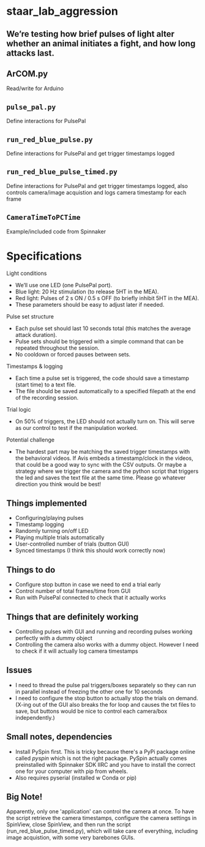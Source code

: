 
# staar_lab_aggression

## We’re testing how brief pulses of light alter whether an animal initiates a fight, and how long attacks last.

## ArCOM.py

Read/write for Arduino

## `pulse_pal.py`

Define interactions for PulsePal

## `run_red_blue_pulse.py`

Define interactions for PulsePal and get trigger timestamps logged

## `run_red_blue_pulse_timed.py`

Define interactions for PulsePal and get trigger timestamps logged, also controls camera/image acquistion
and logs camera timestamp for each frame

## `CameraTimeToPCTime`

Example/included code from Spinnaker

# Specifications

Light conditions
- We’ll use one LED (one PulsePal port).
- Blue light: 20 Hz stimulation (to release 5HT in the MEA).
- Red light: Pulses of 2 s ON / 0.5 s OFF (to briefly inhibit 5HT in the MEA).
- These parameters should be easy to adjust later if needed.

Pulse set structure
- Each pulse set should last 10 seconds total (this matches the average attack duration).
- Pulse sets should be triggered with a simple command that can be repeated throughout the session.
- No cooldown or forced pauses between sets.

Timestamps & logging
- Each time a pulse set is triggered, the code should save a timestamp (start time) to a text file.
- The file should be saved automatically to a specified filepath at the end of the recording session.

Trial logic
- On 50% of triggers, the LED should not actually turn on. This will serve as our control to test if the manipulation worked.

Potential challenge
- The hardest part may be matching the saved trigger timestamps with the behavioral videos. If Avis embeds a timestamp/clock in the videos, that could be a good way to sync with the CSV outputs. Or maybe a strategy where we trigger the camera and the python script that triggers the led and saves the text file at the same time. Please go whatever direction you think would be best!

## Things implemented
- Configuring/playing pulses
- Timestamp logging
- Randomly turning on/off LED
- Playing multiple trials automatically
- User-controlled number of trials (button GUI)
- Synced timestamps (I think this should work correctly now)

## Things to do
- Configure stop button in case we need to end a trial early
- Control number of total frames/time from GUI
- Run with PulsePal connected to check that it actually works

## Things that are definitely working
- Controlling pulses with GUI and running and recording pulses working perfectly with a dummy object
- Controlling the camera also works with a dummy object. However I need to check if it will actually log camera timestamps

## Issues
- I need to thread the pulse pal triggers/boxes separately so they can run in parallel instead of freezing the other one for 10 seconds
- I need to configure the stop button to actually stop the trials on demand. (X-ing out of the GUI also breaks the for loop and causes the txt files to save, but buttons would be nice to control each camera/box independently.)

## Small notes, dependencies
- Install PySpin first. This is tricky because there's a PyPi package online called *pyspin* which is not the right package. PySpin actually comes preinstalled with Spinnaker SDK IIRC and you have to install the correct one for your computer with pip from wheels.
- Also requires pyserial (installed w Conda or pip)

## Big Note!

Apparently, only one 'application' can control the camera at once. To have the script retrieve the camera timestamps, configure the camera settings in SpinView, close SpinView, and then run the script (run_red_blue_pulse_timed.py), which will take care of everything, including image acquistion, with some very barebones GUIs.


